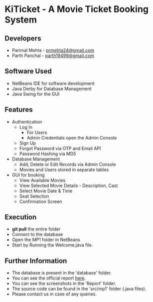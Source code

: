 # KiTicket - A Movie Ticket Booking System
## Developers
* Parimal Mehta - prmehta24@gmail.com
* Parth Panchal - parth19499@gmail.com
## Software Used
* NetBeans IDE for software development
* Java Derby for Database Management
* Java Swing for the GUI
## Features
* Authentication
  * Log In 
    * For Users
    * Admin Credentials open the Admin Console
  * Sign Up
  * Forgot Password via OTP and Email API
  * Password Hashing via MD5
* Database Management
  * Add, Delete or Edit Records via Admin Console
  * Movies and Users stored in separate tables
* GUI for booking
  * View Available Movies
  * View Selected Movie Details - Description, Cast
  * Select Movie Date & Time
  * Seat Selection
  * Confirmation Screen
## Execution
* __git pull__ the entire folder
* Connect to the database
* Open the MP1 folder in NetBeans
* Start by Running the Welcome.java file.
## Further Information
* The database is present in the 'database' folder.
* You can see the official report [here](https://drive.google.com/open?id=16pYTVHOssDKzoUV5okhUeCSlk2PgRnFK).
* You can see the screenshots in the 'Report' folder.
* The source code can be found in the 'src/mp1' folder (.java files).
* Please contact us in case of any queries.


